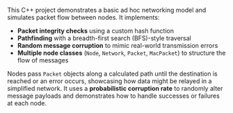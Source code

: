 
This C++ project demonstrates a basic ad hoc networking model and simulates packet flow between nodes. It implements:
- **Packet integrity checks** using a custom hash function  
- **Pathfinding** with a breadth-first search (BFS)-style traversal  
- **Random message corruption** to mimic real-world transmission errors  
- **Multiple node classes** (`Node`, `Network`, `Packet`, `MacPacket`) to structure the flow of messages

Nodes pass `Packet` objects along a calculated path until the destination is reached or an error occurs, showcasing how data might be relayed in a simplified network. It uses a **probabilistic corruption rate** to randomly alter message payloads and demonstrates how to handle successes or failures at each node.

